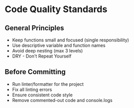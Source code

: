 # Code Quality Standards

## General Principles
- Keep functions small and focused (single responsibility)
- Use descriptive variable and function names
- Avoid deep nesting (max 3 levels)
- DRY - Don't Repeat Yourself

## Before Committing
- Run linter/formatter for the project
- Fix all linting errors
- Ensure consistent code style
- Remove commented-out code and console.logs